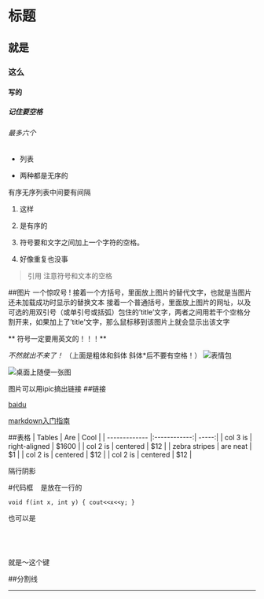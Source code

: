 # 标题
## 就是
### 这么
#### 写的
##### 记住要空格
###### 最多六个 


* 列表
- 两种都是无序的

有序无序列表中间要有间隔

1. 这样
2. 是有序的

1. 符号要和文字之间加上一个字符的空格。
1. 好像重复也没事


> 引用
> 注意符号和文本的空格

##图片
一个惊叹号 !
接着一个方括号，里面放上图片的替代文字，也就是当图片还未加载成功时显示的替换文本
接着一个普通括号，里面放上图片的网址，以及可选的用双引号（或单引号或括弧）包住的’title’文字，两者之间用若干个空格分割开来，如果加上了’title’文字，那么鼠标移到该图片上就会显示出该文字


** 符号一定要用英文的！！！**

*不然就出不来了！*
（上面是粗体和斜体 斜体*后不要有空格！）
![表情包](https://ss0.bdstatic.com/94oJfD_bAAcT8t7mm9GUKT-xh_/timg?image&quality=100&size=b4000_4000&sec=1498058601&di=8a09e7915b94d1752da79847bb76b353&src=http://img4.duitang.com/uploads/item/201607/02/20160702202520_QjGnf.jpeg)

![桌面上随便一张图](https://ws2.sinaimg.cn/large/006tKfTcly1fgt8rc9fakj30fo09swhu.jpg)

图片可以用ipic搞出链接
##链接

[baidu](http://www.baidu.com)

[markdown入门指南](http://www.jianshu.com/p/1e402922ee32/)

##表格
| Tables        | Are           | Cool  |
| ------------- |:------------:| -----:|
| col 3 is      | right-aligned | $1600 |
| col 2 is      | centered      |   $12 |
| zebra stripes | are neat       |    $1 |
| col 2 is      | centered      |   $12 |
| col 2 is      | centered      |   $12 |

隔行阴影

#代码框
` ` 是放在一行的

 ` void f(int x, int y)
{
   cout<<x<<y;
}  ` 

也可以是

``` 




```

就是～这个键

##分割线
***
